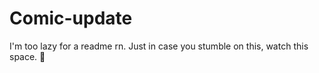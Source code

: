 # Comic-update
I'm too lazy for a readme rn. Just in case you stumble on this, watch this space. :penguin:
